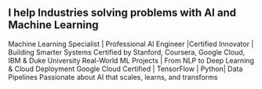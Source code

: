  ## I help Industries solving problems with AI and Machine Learning ##

 Machine Learning Specialist  | Professional AI Engineer |Certified Innovator | Building Smarter Systems
 Certified by Stanford, Coursera, Google Cloud, IBM & Duke University
 Real-World ML Projects | From NLP to Deep Learning & Cloud Deployment
 Google Cloud Certified | TensorFlow | Python| Data Pipelines
 Passionate about AI that scales, learns, and transforms


